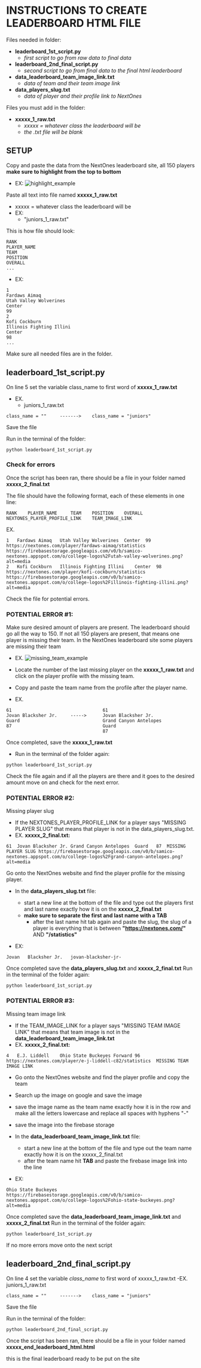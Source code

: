 # INSTRUCTIONS TO CREATE LEADERBOARD HTML FILE
Files needed in folder:
- **leaderboard_1st_script.py**											
  - *first script to go from raw data to final data*
- **leaderboard_2nd_final_script.py**
  - *second script to go from final data to the final html leaderboard*
- **data_leaderboard_team_image_link.txt**        
  - *data of team and their team image link*
- **data_players_slug.txt**                     
  - *data of player and their profile link to NextOnes*

Files you must add in the folder:
- **xxxxx_1_raw.txt**                               
  - *xxxxx = whatever class the leaderboard will be*
  - *the .txt file will be blank*


## SETUP
Copy and paste the data from the NextOnes leaderboard site, all 150 players **make sure to highlight from the top to bottom**
- EX:
![highlight_example](/images/highlight_example.png)

Paste all text into file named **xxxxx_1_raw.txt**
- xxxxx = whatever class the leaderboard will be
- EX:
  - "juniors_1_raw.txt"

This is how file should look:
```
RANK
PLAYER_NAME
TEAM
POSITION
OVERALL
...
```

- EX:
```
1
Fardaws Aimaq
Utah Valley Wolverines
Center
99
2
Kofi Cockburn
Illinois Fighting Illini
Center
98
...
```

Make sure all needed files are in the folder.

## leaderboard_1st_script.py
On line 5 set the variable class_name to first word of **xxxxx_1_raw.txt**
- EX.
  - juniors_1_raw.txt
```
class_name = ""     ------->    class_name = "juniors"
```
Save the file

Run in the terminal of the folder:
```shell
python leaderboard_1st_script.py
```
### Check for errors
Once the script has been ran, there should be a file in your folder named **xxxxx_2_final.txt**

The file should have the following format, each of these elements in one line:
```
RANK    PLAYER_NAME     TEAM    POSITION    OVERALL     NEXTONES_PLAYER_PROFILE_LINK    TEAM_IMAGE_LINK
```
EX.
```
1	Fardaws Aimaq	Utah Valley Wolverines	Center	99	https://nextones.com/player/fardaws-aimaq/statistics	https://firebasestorage.googleapis.com/v0/b/samico-nextones.appspot.com/o/college-logos%2Futah-valley-wolverines.png?alt=media
2	Kofi Cockburn	Illinois Fighting Illini	Center	98	https://nextones.com/player/kofi-cockburn/statistics	https://firebasestorage.googleapis.com/v0/b/samico-nextones.appspot.com/o/college-logos%2Fillinois-fighting-illini.png?alt=media
```
Check the file for potential errors.
### POTENTIAL ERROR #1:
Make sure desired amount of players are present. The leaderboard should go all the way to 150.
If not all 150 players are present, that means one player is missing their team.
In the NextOnes leaderboard site some players are missing their team
- EX.
![missing_team_example](/images/missing_team_example.png)

- Locate the number of the last missing player on the **xxxxx_1_raw.txt** and click on the player profile with the missing team.
- Copy and paste the team name from the profile after the player name.
- EX.
```
61                                  61
Jovan Blacksher Jr.     ----->      Jovan Blacksher Jr.
Guard                               Grand Canyon Antelopes
87                                  Guard
                                    87
```

Once completed, save the **xxxxx_1_raw.txt**
- Run in the terminal of the folder again:
```shell
python leaderboard_1st_script.py
```                             
Check the file again and if all the players are there and it goes to the desired amount move on and check for the next error.

### POTENTIAL ERROR #2:
Missing player slug
- If the NEXTONES_PLAYER_PROFILE_LINK for a player says "MISSING PLAYER SLUG" that means that player is not in the data_players_slug.txt.
- EX.
**xxxxx_2_final.txt:**
```
61	Jovan Blacksher Jr.	Grand Canyon Antelopes	Guard	87	MISSING PLAYER SLUG	https://firebasestorage.googleapis.com/v0/b/samico-nextones.appspot.com/o/college-logos%2Fgrand-canyon-antelopes.png?alt=media
```

Go onto the NextOnes website and find the player profile for the missing player.
- In the **data_players_slug.txt** file:
  - start a new line at the bottom of the file and type out the players first and last name exactly how it is on the **xxxxx_2_final.txt**
  - **make sure to separate the first and last name with a TAB**
    - after the last name hit tab again and paste the slug, the slug of a player is everything that is between **"https://nextones.com/"** AND **"/statistics"**

- EX:
```
Jovan	Blacksher Jr.	jovan-blacksher-jr-
```

Once completed save the **data_players_slug.txt** and **xxxxx_2_final.txt**
Run in the terminal of the folder again:
```shell
python leaderboard_1st_script.py
```

### POTENTIAL ERROR #3:
Missing  team image link
- If the TEAM_IMAGE_LINK for a player says "MISSING TEAM IMAGE LINK" that means that team image is not in the **data_leaderboard_team_image_link.txt**
- EX.
**xxxxx_2_final.txt:**
```
4	E.J. Liddell	Ohio State Buckeyes	Forward	96	https://nextones.com/player/e-j-liddell-c82/statistics	MISSING TEAM IMAGE LINK
```
- Go onto the NextOnes website and find the player profile and copy the team
- Search up the image on google and save the image
- save the image name as the team name exactly how it is in the row and make all the letters lowercase and replace all spaces with hyphens "-"
- save the image into the firebase storage
- In the **data_leaderboard_team_image_link.txt** file:
  - start a new line at the bottom of the file and type out the team name exactly how it is on the xxxxx_2_final.txt 
  -  after the team name hit **TAB** and paste the firebase image link into the line

- EX:
```
Ohio State Buckeyes	https://firebasestorage.googleapis.com/v0/b/samico-nextones.appspot.com/o/college-logos%2Fohio-state-buckeyes.png?alt=media
```
Once completed save the **data_leaderboard_team_image_link.txt** and **xxxxx_2_final.txt**
Run in the terminal of the folder again:
```shell
python leaderboard_1st_script.py
```

If no more errors move onto the next script
## leaderboard_2nd_final_script.py
On line 4 set the variable *class_name* to first word of xxxxx_1_raw.txt
-EX. juniors_1_raw.txt
```
class_name = ""     ------->    class_name = "juniors"
```
Save the file

Run in the terminal of the folder:
```shell
python leaderboard_2nd_final_script.py
```
Once the script has been ran, there should be a file in your folder named **xxxxx_end_leaderboard_html.html**

this is the final leaderboard ready to be put on the site




